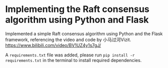 # Implementing the Raft consensus algorithm using Python and Flask
Implemented a simple Raft consensus algorithm using Python and the Flask framework, referencing the video and code by 小马过河Vizit. 
https://www.bilibili.com/video/BV1UZ4y1s7gJ/

 A `requirements.txt` file was added, please run `pip install -r requirements.txt` in the terminal to install required dependencies.
